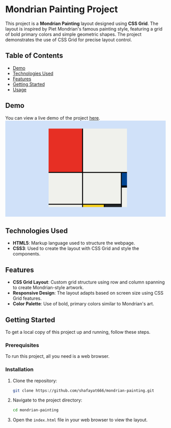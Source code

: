 # Mondrian Painting Project

This project is a **Mondrian Painting** layout designed using **CSS Grid**. The layout is inspired by Piet Mondrian's famous painting style, featuring a grid of bold primary colors and simple geometric shapes. The project demonstrates the use of CSS Grid for precise layout control.

## Table of Contents
- [Demo](#demo)
- [Technologies Used](#technologies-used)
- [Features](#features)
- [Getting Started](#getting-started)
- [Usage](#usage)

## Demo

You can view a live demo of the project [here](https://shafayat666.github.io/mondrian-painting/).  
![mondrian-painting-preview](mondrian-painting-preview.png)

## Technologies Used

- **HTML5**: Markup language used to structure the webpage.
- **CSS3**: Used to create the layout with CSS Grid and style the components.

## Features

- **CSS Grid Layout**: Custom grid structure using row and column spanning to create Mondrian-style artwork.
- **Responsive Design**: The layout adapts based on screen size using CSS Grid features.
- **Color Palette**: Use of bold, primary colors similar to Mondrian's art.

## Getting Started

To get a local copy of this project up and running, follow these steps.

### Prerequisites
To run this project, all you need is a web browser.

### Installation

1. Clone the repository:
   ```bash
   git clone https://github.com/shafayat666/mondrian-painting.git
   ```
2. Navigate to the project directory:
   ```bash
   cd mondrian-painting
   ```
3. Open the ```index.html``` file in your web browser to view the layout.


